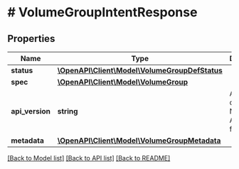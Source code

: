 # # VolumeGroupIntentResponse

## Properties

Name | Type | Description | Notes
------------ | ------------- | ------------- | -------------
**status** | [**\OpenAPI\Client\Model\VolumeGroupDefStatus**](VolumeGroupDefStatus.md) |  | [optional]
**spec** | [**\OpenAPI\Client\Model\VolumeGroup**](VolumeGroup.md) |  | [optional]
**api_version** | **string** | API Version of the Nutanix v3 API framework. | [default to '3.1.0']
**metadata** | [**\OpenAPI\Client\Model\VolumeGroupMetadata**](VolumeGroupMetadata.md) |  |

[[Back to Model list]](../../README.md#models) [[Back to API list]](../../README.md#endpoints) [[Back to README]](../../README.md)
